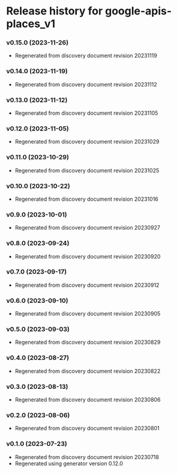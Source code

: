 # Release history for google-apis-places_v1

### v0.15.0 (2023-11-26)

* Regenerated from discovery document revision 20231119

### v0.14.0 (2023-11-19)

* Regenerated from discovery document revision 20231112

### v0.13.0 (2023-11-12)

* Regenerated from discovery document revision 20231105

### v0.12.0 (2023-11-05)

* Regenerated from discovery document revision 20231029

### v0.11.0 (2023-10-29)

* Regenerated from discovery document revision 20231025

### v0.10.0 (2023-10-22)

* Regenerated from discovery document revision 20231016

### v0.9.0 (2023-10-01)

* Regenerated from discovery document revision 20230927

### v0.8.0 (2023-09-24)

* Regenerated from discovery document revision 20230920

### v0.7.0 (2023-09-17)

* Regenerated from discovery document revision 20230912

### v0.6.0 (2023-09-10)

* Regenerated from discovery document revision 20230905

### v0.5.0 (2023-09-03)

* Regenerated from discovery document revision 20230829

### v0.4.0 (2023-08-27)

* Regenerated from discovery document revision 20230822

### v0.3.0 (2023-08-13)

* Regenerated from discovery document revision 20230806

### v0.2.0 (2023-08-06)

* Regenerated from discovery document revision 20230801

### v0.1.0 (2023-07-23)

* Regenerated from discovery document revision 20230718
* Regenerated using generator version 0.12.0

